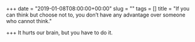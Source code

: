 +++
date = "2019-01-08T08:00:00+00:00"
slug = ""
tags = []
title = "If you can think but choose not to, you don’t have any advantage over someone who cannot think."

+++
It hurts our brain, but you have to do it.